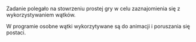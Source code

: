Zadanie polegało na stowrzeniu prostej gry w celu zaznajomienia się z wykorzystywaniem wątków.

W programie osobne wątki wykorzytywane są do animacji i poruszania się postaci.